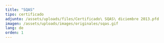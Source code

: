 ```yaml
---
title: "SQAS"
tipo: certificado
adjunto: /assets/uploads/files/Certificado\ SQAS\ diciembre 2013.pfd
imagen: /assets/uploads/images/originales/sqas.gif
lang: de
orden: 1
---
```

